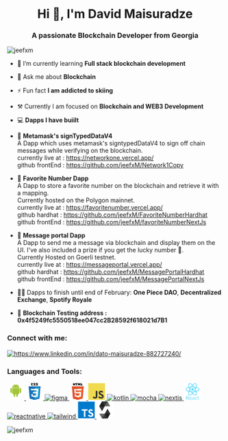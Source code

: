 <h1 align="center">Hi 👋, I'm David Maisuradze</h1>
<h3 align="center">A passionate Blockchain Developer from Georgia</h3>

<p align="left"> <img src="https://komarev.com/ghpvc/?username=jeefxm&label=Profile%20views&color=0e75b6&style=flat" alt="jeefxm" /> </p>

- 🌱 I’m currently learning **Full stack blockchain development**

- 💬 Ask me about **Blockchain**

- ⚡ Fun fact **I am addicted to skiing**

- ⚒️ Currently I am focused on **Blockchain and WEB3 Development**

- 💻 **Dapps I have buiilt**

- 🦊 **Metamask's signTypedDataV4** <br>
A Dapp which uses metamask's signtypedDataV4 to sign off chain messages while verifying on the blockchain. <br>
currently live at : https://networkone.vercel.app/  <br>
github frontEnd : https://github.com/jeefxM/Network1Copy <br>

- 🧠 **Favorite Number Dapp** <br> 
A Dapp to store a favorite number on the blockchain and retrieve it with a mapping.<br>
Currently hosted on the Polygon mainnet. <br>
currently live at : https://favoritenumber.vercel.app/  <br>
github hardhat : https://github.com/jeefxM/FavoriteNumberHardhat <br>
github frontEnd : https://github.com/jeefxM/favoriteNumberNextJs <br>

- 💬 **Message portal Dapp** <br>
A Dapp to send me a message via blockchain and display them on the UI. I've also included a prize if you get the lucky number 💸. <br>
Currently Hosted on Goerli testnet. <br>
currently live at : https://messageportal.vercel.app/ <br>
github hardhat : https://github.com/jeefxM/MessagePortalHardhat <br>
github frontEnd : https://github.com/jeefxM/MessagePortalNextJs <br>

- 👨‍💻 Dapps to finish until end of February: **One Piece DAO**, **Decentralized Exchange**, **Spotify Royale**

- 🧪 **Blockchain Testing address : 0x4f5249fc5550518ee047cc2B28592f618021d7B1**


<h3 align="left">Connect with me:</h3>
<p align="left">
<a href="https://www.linkedin.com/in/dato-maisuradze-882727240/" target="blank"><img align="center" src="https://raw.githubusercontent.com/rahuldkjain/github-profile-readme-generator/master/src/images/icons/Social/linked-in-alt.svg" alt="https://www.linkedin.com/in/dato-maisuradze-882727240/" height="30" width="40" /></a>
</p>

<h3 align="left">Languages and Tools:</h3>
<p align="left"> <a href="https://developer.android.com" target="_blank" rel="noreferrer"> <img src="https://raw.githubusercontent.com/devicons/devicon/master/icons/android/android-original-wordmark.svg" alt="android" width="40" height="40"/> </a> <a href="https://www.w3schools.com/css/" target="_blank" rel="noreferrer"> <img src="https://raw.githubusercontent.com/devicons/devicon/master/icons/css3/css3-original-wordmark.svg" alt="css3" width="40" height="40"/> </a> <a href="https://www.figma.com/" target="_blank" rel="noreferrer"> <img src="https://www.vectorlogo.zone/logos/figma/figma-icon.svg" alt="figma" width="40" height="40"/> </a> <a href="https://www.w3.org/html/" target="_blank" rel="noreferrer"> <img src="https://raw.githubusercontent.com/devicons/devicon/master/icons/html5/html5-original-wordmark.svg" alt="html5" width="40" height="40"/> </a> <a href="https://developer.mozilla.org/en-US/docs/Web/JavaScript" target="_blank" rel="noreferrer"> <img src="https://raw.githubusercontent.com/devicons/devicon/master/icons/javascript/javascript-original.svg" alt="javascript" width="40" height="40"/> </a> <a href="https://kotlinlang.org" target="_blank" rel="noreferrer"> <img src="https://www.vectorlogo.zone/logos/kotlinlang/kotlinlang-icon.svg" alt="kotlin" width="40" height="40"/> </a> <a href="https://mochajs.org" target="_blank" rel="noreferrer"> <img src="https://www.vectorlogo.zone/logos/mochajs/mochajs-icon.svg" alt="mocha" width="40" height="40"/> </a> <a href="https://nextjs.org/" target="_blank" rel="noreferrer"> <img src="https://cdn.worldvectorlogo.com/logos/nextjs-2.svg" alt="nextjs" width="40" height="40"/> </a> <a href="https://reactjs.org/" target="_blank" rel="noreferrer"> <img src="https://raw.githubusercontent.com/devicons/devicon/master/icons/react/react-original-wordmark.svg" alt="react" width="40" height="40"/> </a> <a href="https://reactnative.dev/" target="_blank" rel="noreferrer"> <img src="https://reactnative.dev/img/header_logo.svg" alt="reactnative" width="40" height="40"/> </a> <a href="https://tailwindcss.com/" target="_blank" rel="noreferrer"> <img src="https://www.vectorlogo.zone/logos/tailwindcss/tailwindcss-icon.svg" alt="tailwind" width="40" height="40"/> </a> <a href="https://www.typescriptlang.org/" target="_blank" rel="noreferrer"> <img src="https://raw.githubusercontent.com/devicons/devicon/master/icons/typescript/typescript-original.svg" alt="typescript" width="40" height="40"/>
<a href="https://https://docs.soliditylang.org/en/v0.8.17/" target="_blank" rel="noreferrer"> <img src=https://github.com/devicons/devicon/blob/master/icons/solidity/solidity-original.svg" alt="solidity" width="40" height="40"/></a> 
</p>

<p><img align="center" src="https://github-readme-stats.vercel.app/api/top-langs?username=jeefxm&show_icons=true&locale=en&layout=compact" alt="jeefxm" /></p>



<!--
**jeefxM/jeefxm** is a ✨ _special_ ✨ repository because its `README.md` (this file) appears on your GitHub profile.

Here are some ideas to get you started:

- 🔭 I’m currently working on ...
- 🌱 I’m currently learning ...
- 👯 I’m looking to collaborate on ...
- 🤔 I’m looking for help with ...
- 💬 Ask me about ...
- 📫 How to reach me: ...
- 😄 Pronouns: ...
- ⚡ Fun fact: ...
-->
